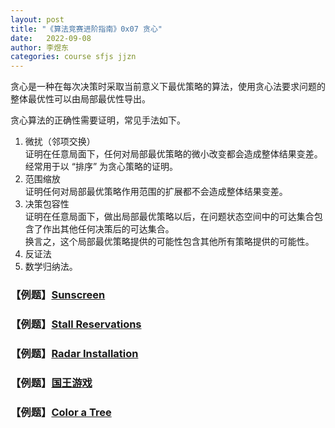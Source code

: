 ```yaml
---
layout: post
title: "《算法竞赛进阶指南》0x07 贪心"
date:   2022-09-08
author: 李煜东
categories: course sfjs jjzn
---
```


贪心是一种在每次决策时采取当前意义下最优策略的算法，使用贪心法要求问题的整体最优性可以由局部最优性导出。

贪心算法的正确性需要证明，常见手法如下。

1. 微扰（邻项交换）  
   证明在任意局面下，任何对局部最优策略的微小改变都会造成整体结果变差。  
   经常用于以 “排序” 为贪心策略的证明。
2. 范围缩放  
   证明任何对局部最优策略作用范围的扩展都不会造成整体结果变差。
3. 决策包容性  
   证明在任意局面下，做出局部最优策略以后，在问题状态空间中的可达集合包含了作出其他任何决策后的可达集合。  
   换言之，这个局部最优策略提供的可能性包含其他所有策略提供的可能性。
4. 反证法
5. 数学归纳法。

### 【例题】<a href="https://lyccrius.github.io/solution/acwing/110" target="_blank">Sunscreen</a>

### 【例题】<a href="https://lyccrius.github.io/solution/acwing/111" target="_blank">Stall Reservations</a>

### 【例题】<a href="https://lyccrius.github.io/solution/acwing/112" target="_blank">Radar Installation</a>

### 【例题】<a href="https://lyccrius.github.io/solution/acwing/114" target="_blank">国王游戏</a>

### 【例题】<a href="https://lyccrius.github.io/solution/acwing/115" target="_blank">Color a Tree</a>